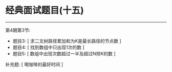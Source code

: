 # 经典面试题目(十五)

---

第4期第3节:
- 题目3: [ 求二叉树路径累加和为K是最长路径的节点数 ]
- 题目4: [ 找到数组中只出现1次的数 ]
- 题目5: [ 数组中出现次数超过一半及超过N除K的数 ]

补充题:
[ 喝咖啡的最好时间 ]